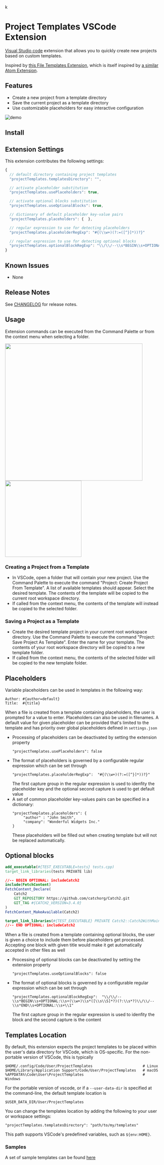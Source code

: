 k
# Project Templates VSCode Extension

[Visual Studio code](https://code.visualstudio.com) extension that allows you to quickly create new projects based on custom templates.

Inspired by [this File Templates Extension](https://github.com/brpaz/vscode-file-templates-ext), which is itself inspired by [a similar Atom Extension](https://atom.io/packages/file-templates).

## Features

* Create a new project from a template directory
* Save the current project as a template directory
* Use customizable placeholders for easy interactive configuration


![demo](https://raw.githubusercontent.com/cantonios/vscode-project-templates/master/images/demofast.gif)

## Install

## Extension Settings

This extension contributes the following settings:

```ts
{
  // default directory containing project templates
  "projectTemplates.templatesDirectory": "",

  // activate placeholder substitution
  "projectTemplates.usePlaceholders": true,

  // activate optional blocks substitution
  "projectTemplates.useOptionalBlocks": true,

  // dictionary of default placeholder key-value pairs
  "projectTemplates.placeholders": {  },

  // regular expression to use for detecting placeholders
  "projectTemplates.placeholderRegExp": "#{(\\w+)(?:=([^}]*))?}"

  // regular expression to use for detecting optional blocks
  "projectTemplates.optionalBlockRegExp": "\\/\\/--\\s*BEGIN\\s+OPTIONAL:\\s+(\\w+)\\s*([\\s\\S]*?)(?:\\s*?)\\/\\/--\\s*END\\s+OPTIONAL:\\s+\\1"
}
```

## Known Issues

* None

## Release Notes

See [CHANGELOG](https://github.com/cantonios/vscode-project-templates/tree/master/CHANGELOG.md) for release notes.


## Usage

Extension commands can be executed from the Command Palette or from the context menu when selecting a folder.

<img src="https://raw.githubusercontent.com/cantonios/vscode-project-templates/master/images/commands.png" width="450" />
<img src="https://raw.githubusercontent.com/cantonios/vscode-project-templates/master/images/menu.png" width="250" />

### Creating a Project from a Template

* In VSCode, open a folder that will contain your new project.  Use the Command Palette to execute the command "Project: Create Project From Template".  A list of available templates should appear. Select the desired template.  The contents of the template will be copied to the current root workspace directory.
* If called from the context menu, the contents of the template will instead be copied to the selected folder.

### Saving a Project as a Template

* Create the desired template project in your current root workspace directory.  Use the Command Palette to execute the command "Project: Save Project As Template".  Enter the name for your template.  The contents of your root workspace directory will be copied to a new template folder.
* If called from the context menu, the contents of the selected folder will be copied to the new template folder.

## Placeholders

Variable placeholders can be used in templates in the following way:

```
Author: #{author=default}
Title:  #{title}
```

When a file is created from a template containing placeholders, the user is prompted for a value to enter.  Placeholders can also be used in filenames.
A default value for given placeholder can be provided that's limited to the template and has priority over global placeholders defined in `settings.json`

* Processing of placeholders can be deactivated by setting the extension property
  ```
  "projectTemplates.usePlaceholders": false
  ```
* The format of placeholders is governed by a configurable regular expression which can be set through
  ```
  "projectTemplates.placeholderRegExp":  "#{(\\w+)(?:=([^}]*))?}"
  ```
  The first capture group in the regular expression is used to idenfity the placeholder key and the optional second capture is used to get default value
* A set of common placeholder key-values pairs can be specified in a dictionary:
  ```
  "projectTemplates.placeholders": {
	   "author" : "John Smith",
	   "company": "Wonderful Widgets Inc."
  }
  ```
  These placeholders will be filled out when creating template but will not be replaced automatically.

## Optional blocks

```cmake
add_executable(#{TEST_EXECUTABLE=tests} tests.cpp)
target_link_libraries(tests PRIVATE lib)

//-- BEGIN OPTIONAL: includeCatch2
include(FetchContent)
FetchContent_Declare(
    Catch2
    GIT_REPOSITORY https://github.com/catchorg/Catch2.git
    GIT_TAG #{CATCH2_VERSION=3.4.0}
)
FetchContent_MakeAvailable(Catch2)

target_link_libraries(#{TEST_EXECUTABLE} PRIVATE Catch2::Catch2WithMain)
//-- END OPTIONAL: includeCatch2
```

When a file is created from a template containing optional blocks, the user is given a choice to include them before placeholders get processed.
Accepting one block with given title would make it get automatically accepted in other files as well

* Processing of optional blocks can be deactivated by setting the extension property
  ```
  "projectTemplates.useOptionalBlocks": false
  ```
* The format of optional blocks is governed by a configurable regular expression which can be set through
  ```
  "projectTemplates.optionalBlockRegExp":  "\\/\\/--\\s*BEGIN\\s+OPTIONAL:\\s+(\\w+)\\s*([\\s\\S]*?)(?:\\s*?)\\/\\/--\\s*END\\s+OPTIONAL:\\s+\\1"
  ```
  The first capture group in the regular expression is used to idenfity the block and the second capture is the content


## Templates Location

By default, this extension expects the project templates to be placed within the user's data directory for VSCode, which is OS-specific.  For the non-portable version of VSCode, this is typically
```
$HOME/.config/Code/User/ProjectTemplates                       # Linux
$HOME/Library/Application Support/Code/User/ProjectTemplates   # macOS
%APPDATA%\Code\User\ProjectTemplates                           # Windows
```
For the portable version of vscode, or if a `--user-data-dir` is specified at the command-line, the default template location is
```
$USER_DATA_DIR/User/ProjectTemplates
```

You can change the templates location by adding the following to your user or workspace settings:

```
"projectTemplates.templatesDirectory": "path/to/my/templates"
```
This path supports VSCode's predefined variables, such as `${env:HOME}`.

### Samples

A set of sample templates can be found [here](https://github.com/cantonios/vscode-project-templates/tree/master/templates)
